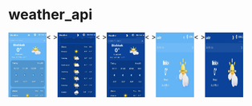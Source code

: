 # weather_api

<div >
  <div style="display: flex;  ">
    <img  width="15%" src="./assets/readmeImages/weather2.jpg"/>
    <span>< ></span>
    <img width="15%" src="./assets/readmeImages/weather1.jpg"/>
    <span>< ></span>
    <img width="15%" src="./assets/readmeImages/weather.jpg"/>
    <span>< ></span>
    <img width="15%" src="./assets/readmeImages/weatherLight.jpg"/>
    <span>< ></span>
    <img width="15%" src="./assets/readmeImages/weatherNight.jpg"/>
    
  </div>
</div>
